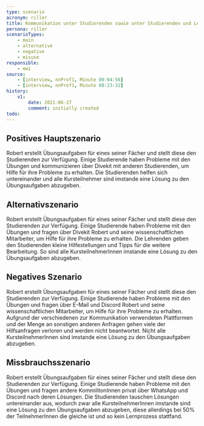 ```yaml
---
type: scenario
acronym: riller
title: Kommunikation unter Studierenden sowie unter Studierenden und Lehrenden
persona: riller
scenarioTypes:
    - main
    - alternative
    - negative
    - misuse
responsible:
    - mwi
source:
    - [interview, nnProf1, Minute 00:04:56]
    - [interview, nnProf1, Minute 00:23:32]
history:
    v1:
        date: 2021-06-27
        comment: initially created
todo:
---
```


## Positives Hauptszenario
Robert erstellt Übungsaufgaben für eines seiner Fächer und stellt diese den Studierenden zur Verfügung. Einige Studierende haben Probleme mit den Übungen und kommunizieren über Divekit mit anderen Studierenden, um Hilfe für ihre Probleme zu erhalten. Die Studierenden helfen sich untereinander und alle Kursteilnehmer sind imstande eine Lösung zu den Übungsaufgaben abzugeben.

## Alternativszenario
Robert erstellt Übungsaufgaben für eines seiner Fächer und stellt diese den Studierenden zur Verfügung. Einige Studierende haben Probleme mit den Übungen und fragen über Divekit Robert und seine wissenschaftlichen Mitarbeiter, um Hilfe für ihre Probleme zu erhalten. Die Lehrenden geben den Studierenden kleine Hilfestellungen und Tipps für die weitere Bearbeitung. So sind alle KursteilnehmerInnen imstande eine Lösung zu den Übungsaufgaben abzugeben.

## Negatives Szenario
Robert erstellt Übungsaufgaben für eines seiner Fächer und stellt diese den Studierenden zur Verfügung. Einige Studierende haben Probleme mit den Übungen und fragen über E-Mail und Discord Robert und seine wissenschaftlichen Mitarbeiter, um Hilfe für ihre Probleme zu erhalten. Aufgrund der verschiedenen zur Kommunikation verwendeten Plattformen und der Menge an sonstigen anderen Anfragen gehen viele der Hilfsanfragen verloren und werden nicht beantwortet. Nicht alle KursteilnehmerInnen sind imstande eine Lösung zu den Übungsaufgaben abzugeben.

## Missbrauchsszenario
Robert erstellt Übungsaufgaben für eines seiner Fächer und stellt diese den Studierenden zur Verfügung. Einige Studierende haben Probleme mit den Übungen und fragen andere KommilitonInnen privat über WhatsApp und Discord nach deren Lösungen. Die Studierenden tauschen Lösungen untereinander aus, wodurch zwar alle KursteilnehmerInnen imstande sind eine Lösung zu den Übungsaufgaben abzugeben, diese allerdings bei 50% der TeilnehmerInnen die gleiche ist und so kein Lernprozess stattfand.
